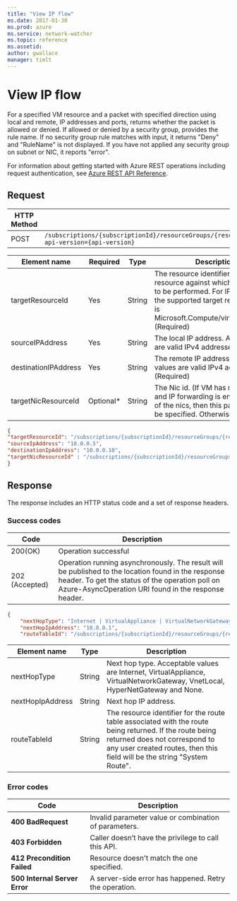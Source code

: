 ```yaml
---
title: "View IP flow"
ms.date: 2017-01-30
ms.prod: azure
ms.service: network-watcher
ms.topic: reference
ms.assetid: 
author: gwallace
manager: timlt
---
```


# View IP flow

For a specified VM resource and a packet with specified direction using local and remote, IP addresses and ports, returns whether the packet is allowed or denied. If allowed or denied by a security group, provides the rule name. If no security group rule matches with input, it returns "Deny" and "RuleName" is not displayed. If you have not applied any security group on subnet or NIC, it reports "error".

For information about getting started with Azure REST operations including request authentication, see [Azure REST API Reference](../../../index.md).

## Request

| HTTP Method | URI|  
| ----------- |----|  
| POST | `/subscriptions/{subscriptionId}/resourceGroups/{resourceGroupName}/providers/Microsoft.Network/networkWatchers/{networkWatcherName}/ipFlowVerify?api-version={api-version}` |

| Element name | Required | Type | Description |
| --- | --- | --- | --- |
| targetResourceId | Yes | String | The resource identifier of the target resource against which the action is to be performed. For IP Flow Verify the supported target resource type is Microsoft.Compute/virtualMachines/ (Required) |
| sourceIPAddress | Yes | String | The local IP address. Allowed values are valid IPv4 addresses. (Required) |
| destinationIPAddress | Yes | String | The remote IP address. Allowed values are valid IPv4 addresses. (Required) |
| targetNicResourceId | Optional* | String | The Nic id. (If VM has multiple nics and IP forwarding is enabled on any of the nics, then this parameter must be specified. Otherwise optional.) |

```json
{ 
"targetResourceId": "/subscriptions/{subscriptionId}/resourceGroups/{resourceGroupName}/providers/Microsoft.compute/virtualMachine/{vmName}", 
"sourceIpAddress": "10.0.0.5", 
"destinationIpAddress": "10.0.0.10", 
"targetNicResourceId" : "/subscriptions/{subscriptionId}/resourceGroups/{resourceGroupName}/providers/Microsoft.Network/networkInterfaces/{vmNICName}"  
}
```

## Response  

The response includes an HTTP status code and a set of response headers.

### Success codes

| Code | Description |
| ---- | ----------- |
|200(OK) | Operation successful|
|202 (Accepted) | Operation running asynchronously. The result will be published to the location found in the response header. To get the status of the operation poll on Azure-AsyncOperation URI found in the response header.|

```json
{ 
    "nextHopType": "Internet | VirtualAppliance | VirtualNetworkGateway | VnetLocal | HyperNetGateway | None", 
    "nextHopIpAddress": "10.0.0.1", 
    "routeTableId": "/subscriptions/{subscriptionId}/resourceGroups/{resourceGroupName}/providers/Microsoft.Network/routeTables/{routeTableName}" }
```

|Element name |Type |Description|
|---|---|---|
|nextHopType| String| Next hop type. Acceptable values are Internet, VirtualAppliance, VirtualNetworkGateway, VnetLocal, HyperNetGateway and None.|
|nextHopIpAddress |String| Next hop IP address.|
|routeTableId| String| The resource identifier for the route table associated with the route being returned. If the route being returned does not correspond to any user created routes, then this field will be the string "System Route".|

### Error codes

| Code | Description |
| ---- | ----------- |
| **400 BadRequest** | Invalid parameter value or combination of parameters. | 
| **403 Forbidden** | Caller doesn’t have the privilege to call this API. |
| **412 Precondition Failed** | Resource doesn't match the one specified. |
| **500 Internal Server Error** |  A server-side error has happened. Retry the operation. |     



 